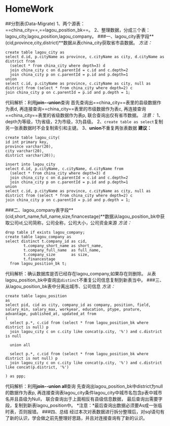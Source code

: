 # HomeWork
##分割表(Data-Migrate)
1、两个源表：==china_city==,==lagou_position_bk==。
2、整理数据，分成三个表：lagou_city,lagou_position,lagou_company。
###一、lagou_city表字段**(cid,province,city,district)**数据从表china_city获取省市县数据。
*方法：*
```
create table lagou_city as
select d.id, p.cityName as province, c.cityName as city, d.cityName as district from
  (select * from china_city where depth=3) d
  join china_city c on d.parentId = c.id and c.depth=2
  join china_city p on c.parentId = p.id and p.depth=1
union
select c.id, p.cityName as province, c.cityName as city, null as district from (select * from china_city where depth=2) c
join china_city p on c.parentId = p.id and p.depth = 1;
```
代码解析：利用**join--union**查询
首先查询出==china_city==表里的县级数据作为表d,
再连接查询==china_city==表里的市级数据作为表c,
再连接查询==china_city==表里的省级数据作为表p,
联合查询出仅有省市数据。
*注意：*
1、depth为等级，1为省级，2为市级，3为县级。
2、```create table as select```复制另一张表数据时不会复制索引和主键。
3、**union**不重复两张表数据
**建议：**
```
create table lagou_city(
id int primary key,
province varchar(20),
city varchar(20),
district varchar(20));

insert into lagou_city
select d.id, p.cityName, c.cityName, d.cityName from
  (select * from china_city where depth=3) d
  join china_city c on d.parentId = c.id and c.depth=2
  join china_city p on c.parentId = p.id and p.depth=1
union
select c.id, p.cityName as province, c.cityName as city, null as district from (select * from china_city where depth=2) c
join china_city p on c.parentId = p.id and p.depth = 1;
```
###二、lagou_company表字段**(cid,short_name,full_name,size,financestage)**数据从lagou_position_bk中获取公司id,公司简称，公司全称，公司大小，公司资金来源
*方法：*
```
drop table if exists lagou_company;
create table lagou_company as
select distinct t.company_id as cid,
        t.company_short_name as short_name,
        t.company_full_name  as full_name,
        t.company_size       as size,
        t.financestage
  from lagou_position_bk t;
```
代码解析：确认数据库是否已经存在lagou_company,如果存在则删除。
从表lagou_position_bk中查询出```distinct```不重复公司信息复制到新表当中。
###三、从lagou_position_bk表中分离出城市、公司信息
*方法：*
```
create table lagou_position
as
select pid, cid as city, company_id as company, position, field, salary_min, salary_max, workyear, education, ptype, pnature, advantage, published_at, updated_at from
(
  select p.*, c.cid from (select * from lagou_position_bk where district is null) p
  join lagou_city c on c.city like concat(p.city, '%') and c.district is null

  union all

  select p.*, c.cid from (select * from lagou_position_bk where district is not null) p
  join lagou_city c on c.city like concat(p.city, '%') and c.district like concat(p.district, '%')

) as ppp;
```
代码解析：利用**join--union all**查询
先查询出lagou_position_bk中district为null的数据作为表p,
再连接查询表lagou_city条件lagou_city中城市名包含p表中城市名并且县级为Null，
联合查询出于上面相反有县级信息数据，
最后查询出需要字段，复制到新表lagou_position中。
*注意：*最后查询出数据必须要As成一张临时表，否则报错。
###四、总结
经过本次对表数据进行拆分整理后，对sql语句有了新的认识，学会做之前先整理好思路，并且对连接查询有了新的认识。